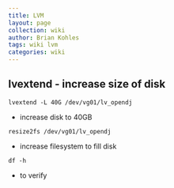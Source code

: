 ```yaml
---
title: LVM
layout: page
collection: wiki
author: Brian Kohles
tags: wiki lvm
categories: wiki
---
```


## lvextend - increase size of disk
`lvextend -L 40G /dev/vg01/lv_opendj`
- increase disk to 40GB

`resize2fs /dev/vg01/lv_opendj`
- increase filesystem to fill disk

`df -h`
- to verify

